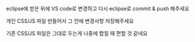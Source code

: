eclipse에 받은 뒤에 VS code로 변경하고
다시 eclipse로 commit & push 해주세요


개인 CSS/JS 파일 만들어서 그 안에 변경사항 저장해주세요

기존 CSS/JS 파일은 그대로 두는게 나중에 합칠 때 편할 것 같네요

